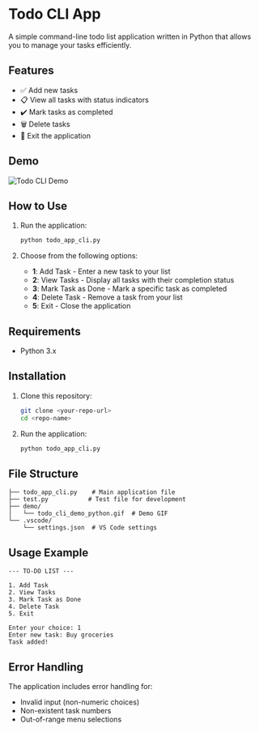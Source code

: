 # Todo CLI App

A simple command-line todo list application written in Python that allows you to manage your tasks efficiently.

## Features

- ✅ Add new tasks
- 📋 View all tasks with status indicators
- ✔️ Mark tasks as completed
- 🗑️ Delete tasks
- 🚪 Exit the application

## Demo

![Todo CLI Demo](demo/todo_cli_demo_python.gif)

## How to Use

1. Run the application:
   ```bash
   python todo_app_cli.py
   ```

2. Choose from the following options:
   - **1**: Add Task - Enter a new task to your list
   - **2**: View Tasks - Display all tasks with their completion status
   - **3**: Mark Task as Done - Mark a specific task as completed
   - **4**: Delete Task - Remove a task from your list
   - **5**: Exit - Close the application

## Requirements

- Python 3.x

## Installation

1. Clone this repository:
   ```bash
   git clone <your-repo-url>
   cd <repo-name>
   ```

2. Run the application:
   ```bash
   python todo_app_cli.py
   ```

## File Structure

```
├── todo_app_cli.py    # Main application file
├── test.py           # Test file for development
├── demo/
│   └── todo_cli_demo_python.gif  # Demo GIF
└── .vscode/
    └── settings.json  # VS Code settings
```

## Usage Example

```
--- TO-DO LIST ---

1. Add Task
2. View Tasks
3. Mark Task as Done
4. Delete Task
5. Exit

Enter your choice: 1
Enter new task: Buy groceries
Task added!
```

## Error Handling

The application includes error handling for:
- Invalid input (non-numeric choices)
- Non-existent task numbers
- Out-of-range menu selections